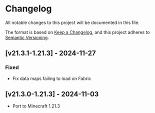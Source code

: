 # Changelog
All notable changes to this project will be documented in this file.

The format is based on [Keep a Changelog](https://keepachangelog.com/en/1.0.0/),
and this project adheres to [Semantic Versioning](https://semver.org/spec/v2.0.0.html).

## [v21.3.1-1.21.3] - 2024-11-27
### Fixed
- Fix data maps failing to load on Fabric

## [v21.3.0-1.21.3] - 2024-11-03
- Port to Minecraft 1.21.3
